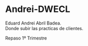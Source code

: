 # Andrei-DWECL
Eduard Andrei Abril Badea.<br>
Donde subir las practicas de clientes.

Repaso 1º Trimestre